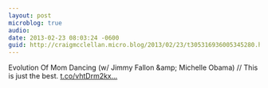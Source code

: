 ```yaml
---
layout: post
microblog: true
audio: 
date: 2013-02-23 08:03:24 -0600
guid: http://craigmcclellan.micro.blog/2013/02/23/t305316936005345280.html
---
```

Evolution Of Mom Dancing (w/ Jimmy Fallon &amp;amp; Michelle Obama) // This is just the best.  [t.co/vhtDrm2kx...](http://t.co/vhtDrm2kxp)
